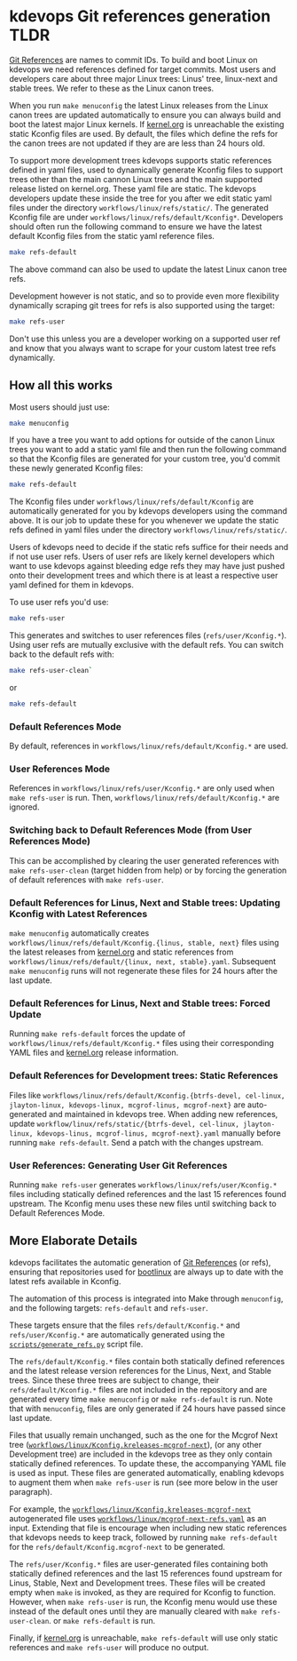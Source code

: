 # kdevops Git references generation TLDR

[Git References](https://git-scm.com/book/en/v2/Git-Internals-Git-References)
are names to commit IDs. To build and boot Linux on kdevops we need references
defined for target commits. Most users and developers care about three major
Linux trees: Linus' tree, linux-next and stable trees. We refer to these as
the Linux canon trees.

When you run `make menuconfig` the latest Linux releases from the Linux canon
trees are updated automatically to ensure you can always build and boot the
latest major Linux kernels. If [kernel.org](kernel.org) is unreachable the
existing static Kconfig files are used. By default, the files which define the
refs for the canon trees are not updated if they are are less than 24 hours old.

To support more development trees kdevops supports static references defined in
yaml files, used to dynamically generate Kconfig files to support trees other
than the main cannon Linux trees and the main supported release listed on
kernel.org. These yaml file are static. The kdevops developers update these
inside the tree for you after we edit static yaml files under the directory
`workflows/linux/refs/static/`. The generated Kconfig file are under
`workflows/linux/refs/default/Kconfig*`. Developers should often run
the following command to ensure we have the latest default Kconfig files
from the static yaml reference files.

```bash
make refs-default
```

The above command can also be used to update the latest Linux canon tree refs.

Development however is not static, and so to provide even more flexibility
dynamically scraping git trees for refs is also supported using the target:

```bash
make refs-user
```

Don't use this unless you are a developer working on a supported user ref
and know that you always want to scrape for your custom latest tree refs
dynamically.


## How all this works

Most users should just use:

```bash
make menuconfig
```

If you have a tree you want to add options for outside of the canon Linux
trees you want to add a static yaml file and then run the following command
so that the Kconfig files are generated for your custom tree, you'd commit
these newly generated Kconfig files:

```bash
make refs-default
```

The Kconfig files under `workflows/linux/refs/default/Kconfig` are automatically
generated for you by kdevops developers using the command above. It is our job
to update these for you whenever we update the static refs defined in yaml files
under the directory `workflows/linux/refs/static/`.

Users of kdevops need to decide if the static refs suffice for their needs and
if not use user refs. Users of user refs are likely kernel developers which want
to use kdevops against bleeding edge refs they may have just pushed onto their
development trees and which there is at least a respective user yaml defined for
them in kdevops.

To use user refs you'd use:

```bash
make refs-user
```

This generates and switches to user references files (`refs/user/Kconfig.*`).
Using user refs are mutually exclusive with the default refs. You can switch
back to the default refs with:


```bash
make refs-user-clean`
```

or

```bash
make refs-default
```


### Default References Mode

By default, references in `workflows/linux/refs/default/Kconfig.*` are used.


### User References Mode

References in `workflows/linux/refs/user/Kconfig.*` are only used when `make
refs-user` is run. Then, `workflows/linux/refs/default/Kconfig.*` are ignored.


### Switching back to Default References Mode (from User References Mode)

This can be accomplished by clearing the user generated references with `make
refs-user-clean` (target hidden from help) or by forcing the generation of
default references with `make refs-user`.


### Default References for Linus, Next and Stable trees: Updating Kconfig with Latest References

`make menuconfig` automatically creates
`workflows/linux/refs/default/Kconfig.{linus, stable, next}` files using
the latest releases from [kernel.org](kernel.org) and static references from
`workflows/linux/refs/default/{linux, next, stable}.yaml`. Subsequent `make
menuconfig` runs will not regenerate these files for 24 hours after the last
update.


### Default References for Linus, Next and Stable trees: Forced Update

Running `make refs-default` forces the update of
`workflows/linux/refs/default/Kconfig.*` files using their corresponding YAML
files and [kernel.org](kernel.org) release information.


### Default References for Development trees: Static References

Files like
`workflows/linux/refs/default/Kconfig.{btrfs-devel, cel-linux, jlayton-linux, kdevops-linux, mcgrof-linus, mcgrof-next}`
are auto-generated and maintained in kdevops tree. When adding new references,
update
`workflow/linux/refs/static/{btrfs-devel, cel-linux, jlayton-linux, kdevops-linus, mcgrof-linus, mcgrof-next}.yaml`
manually before running `make refs-default`. Send a patch with the changes
upstream.


### User References: Generating User Git References

Running `make refs-user` generates `workflows/linux/refs/user/Kconfig.*`
files including statically defined references and the last 15 references found
upstream. The Kconfig menu uses these new files until switching back to Default
References Mode.


## More Elaborate Details

kdevops facilitates the automatic generation of
[Git References](https://git-scm.com/book/en/v2/Git-Internals-Git-References)
(or refs), ensuring that repositories used for
[bootlinux](../playbooks/roles/bootlinux/README.md) are always up to date with
the latest refs available in Kconfig.

The automation of this process is integrated into Make through `menuconfig`, and
the following targets: `refs-default` and `refs-user`.

These targets ensure that the files `refs/default/Kconfig.*` and
`refs/user/Kconfig.*` are automatically generated using the
[`scripts/generate_refs.py`](../scripts/generate_refs.py) script file.

The `refs/default/Kconfig.*` files contain both statically defined references
and the latest release version references for the Linus, Next, and Stable trees.
Since these three trees are subject to change, their `refs/default/Kconfig.*`
files are not included in the repository and are generated every time `make
menuconfig` or `make refs-default` is run. Note that with `menuconfig`, files
are only generated if 24 hours have passed since last update.

Files that usually remain unchanged, such as the one for the Mcgrof Next tree
([`workflows/linux/Kconfig.kreleases-mcgrof-next`](../workflows/linux/Kconfig.kreleases-mcgrof-next)),
(or any other Development tree) are included in the kdevops tree as they
only contain statically defined references. To update these, the accompanying
YAML file is used as input. These files are generated automatically, enabling
kdevops to augment them when `make refs-user` is run (see more below in the
user paragraph).

For example, the
[`workflows/linux/Kconfig.kreleases-mcgrof-next`](../workflows/linux/Kconfig.kreleases-mcgrof-next)
autogenerated file uses
[`workflows/linux/mcgrof-next-refs.yaml`](../workflows/linux/mcgrof-next-refs.yaml)
as an input. Extending that file is encourage when including new static
references that kdevops needs to keep track, followed by running `make
refs-default` for the `refs/default/Kconfig.mcgrof-next` to be generated.

The `refs/user/Kconfig.*` files are user-generated files containing both
statically defined references and the last 15 references found upstream for
Linus, Stable, Next and Development trees. These files will be created empty
when `make` is invoked, as they are required for Kconfig to function. However,
when `make refs-user` is run, the Kconfig menu would use these instead of the
default ones until they are manually cleared with `make refs-user-clean`. or
`make refs-default` is run.

Finally, if [kernel.org](kernel.org) is unreachable, `make refs-default` will
use only static references and `make refs-user` will produce no output.
